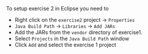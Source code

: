 To setup exercise 2 in Eclipse you need to

- Right click on the `exercise2` project → `Properties`
- `Java Build Path` → `Libraries` → `Add JARs`
- Add the JARs from the `vendor` directory of exercise1.
- Select `Projects` in the `Java Build Path` window
- Click `Add` and select the exercise 1 project
